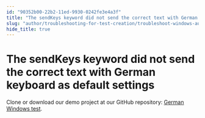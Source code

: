 ```yaml
---
id: "90352b00-22b2-11ed-9930-0242fe3e4a3f"
title: "The sendKeys keyword did not send the correct text with German keyboard as default settings"
slug: "author/troubleshooting-for-test-creation/troubleshoot-windows-automated-testing/the-sendkeys-keyword-did-not-send-the-correct-text-with-german-keyboard-as-default-settings"
hide_title: true
---
```


# <a id="troubleshooting-5984" class="anchor_top_offset"/><a id="ariaid-title1" class="anchor_top_offset"/>The sendKeys keyword did not send the correct text with German keyboard as  default settings

<div xmlns="http://www.w3.org/1999/xhtml" className="bodydiv troubleSolution"><section className="section remedy"><div className="li step p"><span className="ph cmd">Clone or download our demo project at our GitHub repository: <a className="xref j-external-link" href="https://github.com/duyluonganh/kat-german-windows-test" target="_blank">German
          Windows test</a>. </span></div></section></div>

